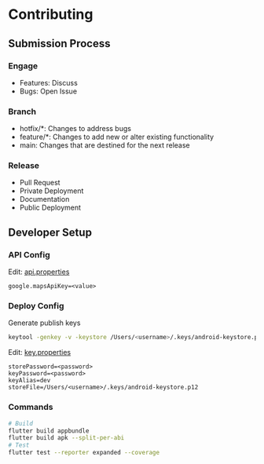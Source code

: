 # Contributing

## Submission Process

### Engage

- Features: Discuss
- Bugs: Open Issue

### Branch

- hotfix/*: Changes to address bugs
- feature/*: Changes to add new or alter existing functionality
- main: Changes that are destined for the next release

### Release

- Pull Request
- Private Deployment
- Documentation
- Public Deployment

## Developer Setup

### API Config

Edit: [api.properties](/android/api.properties)

```properties
google.mapsApiKey=<value>
```

### Deploy Config

Generate publish keys

```sh
keytool -genkey -v -keystore /Users/<username>/.keys/android-keystore.p12 -storetype pkcs12 -keyalg RSA -keysize 2048 -validity 10000 -alias dev
```

Edit: [key.properties](/android/key.properties)

```properties
storePassword=<password>
keyPassword=<password>
keyAlias=dev
storeFile=/Users/<username>/.keys/android-keystore.p12
```

### Commands

```sh
# Build
flutter build appbundle
flutter build apk --split-per-abi
# Test
flutter test --reporter expanded --coverage
```
